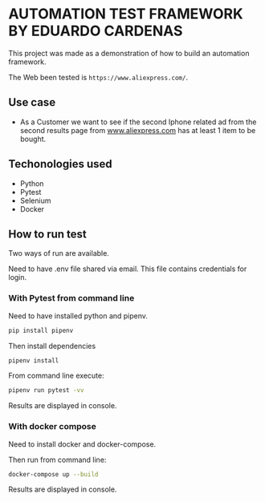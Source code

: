 # AUTOMATION TEST FRAMEWORK BY EDUARDO CARDENAS

This project was made as a demonstration of how to build an automation framework.

The Web been tested is `https://www.aliexpress.com/`.

## Use case

- As a Customer we want to see if the second Iphone related ad from the second results page from www.aliexpress.com has at least 1 item to be bought.

## Techonologies used

- Python
- Pytest
- Selenium
- Docker

## How to run test

Two ways of run are available.

Need to have .env file shared via email. This file contains credentials for login.

### With Pytest from command line

Need to have installed python and pipenv.

```bash
pip install pipenv
```

Then install dependencies

```bash
pipenv install
```

From command line execute:

```bash
pipenv run pytest -vv
```

Results are displayed in console.

### With docker compose

Need to install docker and docker-compose.

Then run from command line:

```bash
docker-compose up --build
```

Results are displayed in console.
